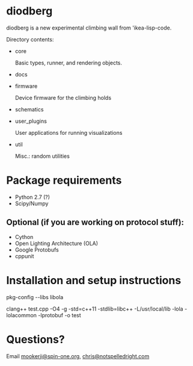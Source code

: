 # diodberg

diodberg is a new experimental climbing wall from 'ikea-lisp-code. 

Directory contents:
* core

  Basic types, runner, and rendering objects.

* docs
* firmware

  Device firmware for the climbing holds

* schematics
* user_plugins

  User applications for running visualizations

* util

  Misc.: random utilities

# Package requirements
* Python 2.7 (?)
* Scipy/Numpy
## Optional (if you are working on protocol stuff):
* Cython
* Open Lighting Architecture (OLA)
* Google Protobufs
* cppunit

# Installation and setup instructions

  pkg-config --libs libola

  clang++ test.cpp -O4 -g -std=c++11 -stdlib=libc++ -L/usr/local/lib -lola -lolacommon -lprotobuf -o test

# Questions? 

Email <mookerji@spin-one.org>, <chris@notspelledright.com>
